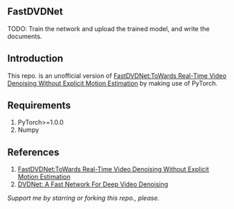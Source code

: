 ## FastDVDNet
TODO: Train the network and upload the trained model, and write the documents.

## Introduction
This repo. is an unofficial version of [FastDVDNet:ToWards Real-Time Video Denoising Without Explicit Motion Estimation](https://arxiv.org/pdf/1907.01361.pdf) by making use of PyTorch.

## Requirements
1. PyTorch>=1.0.0
2. Numpy

## References
1. [FastDVDNet:ToWards Real-Time Video Denoising Without Explicit Motion Estimation](https://arxiv.org/pdf/1907.01361.pdf)
2. [DVDNet: A Fast Network For Deep Video Denoising](https://arxiv.org/pdf/1906.11890.pdf)

*Support me by starring or forking this repo., please.*
